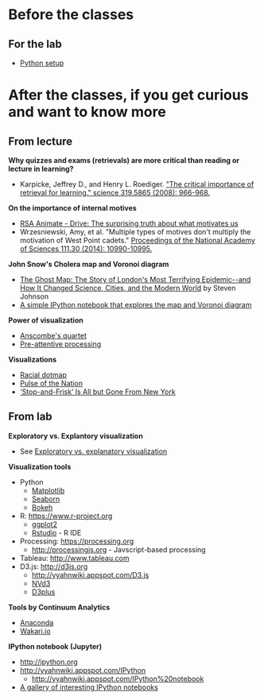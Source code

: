 # Before the classes

## For the lab 

- [Python setup](https://github.com/yy/dviz-course/blob/master/w01-intro/python-setup.md)

# After the classes, if you get curious and want to know more

## From lecture

**Why quizzes and exams (retrievals) are more critical than reading or lecture in learning?**

- Karpicke, Jeffrey D., and Henry L. Roediger. ["The critical importance of retrieval for learning." science 319.5865 (2008): 966-968.](http://www.sciencemag.org/content/319/5865/966.short) 

**On the importance of internal motives**

- [RSA Animate - Drive: The surprising truth about what motivates us](https://www.youtube.com/watch?feature=player_detailpage&v=u6XAPnuFjJc)
- Wrzesniewski, Amy, et al. "Multiple types of motives don't multiply the motivation of West Point cadets." [Proceedings of the National Academy of Sciences 111.30 (2014): 10990-10995.](http://www.pnas.org/content/111/30/10990.short)

**John Snow's Cholera map and Voronoi diagram**

- [The Ghost Map: The Story of London's Most Terrifying Epidemic--and How It Changed Science, Cities, and the Modern World](http://www.amazon.com/The-Ghost-Map-Terrifying-Epidemic/dp/1594482691) by Steven Johnson
- [A simple IPython notebook that explores the map and Voronoi diagram](https://github.com/yy/dviz-course/blob/master/cholera_map/john-snow-cholera-map.ipynb)

**Power of visualization**

- [Anscombe's quartet](https://en.wikipedia.org/wiki/Anscombe%27s_quartet)
- [Pre-attentive processing](https://en.wikipedia.org/wiki/Pre-attentive_processing)

**Visualizations**

- [Racial dotmap](http://demographics.coopercenter.org/DotMap/index.html)
- [Pulse of the Nation](http://www.ccs.neu.edu/home/amislove/twittermood/)
- [‘Stop-and-Frisk’ Is All but Gone From New York](http://www.nytimes.com/interactive/2014/09/19/nyregion/stop-and-frisk-is-all-but-gone-from-new-york.html?_r=0)

## From lab

**Exploratory vs. Explantory visualization**

- See [Exploratory vs. explanatory visualization](https://github.com/yy/dviz-course/wiki/Exploratory-vs.-explanatory-visualization)

**Visualization tools**

- Python
    - [Matplotlib](http://matplotlib.org)
    - [Seaborn](http://stanford.edu/~mwaskom/software/seaborn/)
    - [Bokeh](http://bokeh.pydata.org/en/latest/)
- R: https://www.r-project.org
    - [ggplot2](http://ggplot2.org)
    - [Rstudio](https://www.rstudio.com) - R IDE
- Processing: https://processing.org
    - http://processingjs.org - Javscript-based processing
- Tableau: http://www.tableau.com
- D3.js: http://d3js.org 
    - http://yyahnwiki.appspot.com/D3.js
    - [NVd3](http://nvd3.org/index.html)
    - [D3plus](http://d3plus.org)

**Tools by Continuum Analytics**

- [Anaconda](http://continuum.io/downloads#py34)
- [Wakari.io](https://wakari.io)

**IPython notebook (Jupyter)**

- http://ipython.org
- http://yyahnwiki.appspot.com/IPython
    - http://yyahnwiki.appspot.com/IPython%20notebook
- [A gallery of interesting IPython notebooks](https://github.com/ipython/ipython/wiki/A-gallery-of-interesting-IPython-Notebooks)
